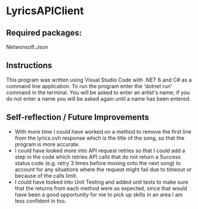 # LyricsAPIClient
## Required packages:
Netwonsoft.Json

## Instructions
This program was written using Visual Studio Code with .NET 6 and C# as a command line application. 
To run the program enter the 'dotnet run' command in the terminal. You will be asked to enter an artist's name; if you do not enter a name you will be asked again until a name has been entered.

## Self-reflection / Future Improvements
 - With more time I could have worked on a method to remove the first line from the lyrics.ovh response which is the title of the song, so that the program is more accurate.
 - I could have looked more into API request retries so that I could add a step in the code which retries API calls that do not return a Success status code (e.g. retry 3 times before moving onto the next song) to account for any situations where the request might fail due to timeout or because of the calls limit.
 - I could have looked into Unit Testing and added unit tests to make sure that the returns from each method were as expected, since that would have been a good opportunity for me to pick up skills in an area I am less confident in too.
